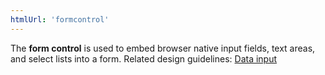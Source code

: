 ```yaml
---
htmlUrl: 'formcontrol'
---
```

The **form control** is used to embed browser native input fields, text areas, and select lists into a form. Related design guidelines: [Data input](/design-guidelines/usage-and-behavior/data-input)
